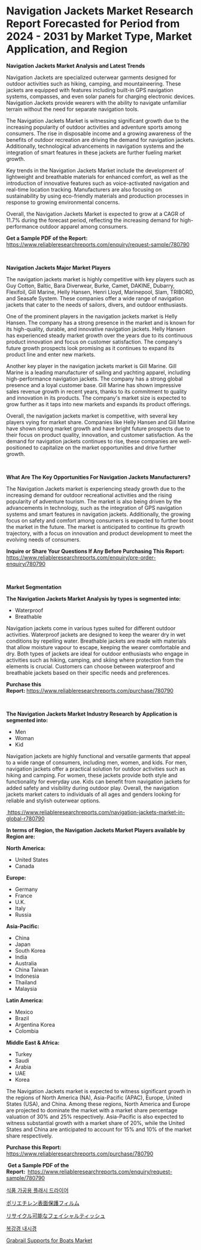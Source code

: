 <p><h1>Navigation Jackets Market Research Report Forecasted for Period from 2024 -  2031 by Market Type, Market Application, and Region</h1></p><p><strong>Navigation Jackets Market Analysis and Latest Trends</strong></p>
<p><p>Navigation Jackets are specialized outerwear garments designed for outdoor activities such as hiking, camping, and mountaineering. These jackets are equipped with features including built-in GPS navigation systems, compasses, and even solar panels for charging electronic devices. Navigation Jackets provide wearers with the ability to navigate unfamiliar terrain without the need for separate navigation tools.</p><p>The Navigation Jackets Market is witnessing significant growth due to the increasing popularity of outdoor activities and adventure sports among consumers. The rise in disposable income and a growing awareness of the benefits of outdoor recreation are driving the demand for navigation jackets. Additionally, technological advancements in navigation systems and the integration of smart features in these jackets are further fueling market growth.</p><p>Key trends in the Navigation Jackets Market include the development of lightweight and breathable materials for enhanced comfort, as well as the introduction of innovative features such as voice-activated navigation and real-time location tracking. Manufacturers are also focusing on sustainability by using eco-friendly materials and production processes in response to growing environmental concerns.</p><p>Overall, the Navigation Jackets Market is expected to grow at a CAGR of 11.7% during the forecast period, reflecting the increasing demand for high-performance outdoor apparel among consumers.</p></p>
<p><strong>Get a Sample PDF of the Report:&nbsp;</strong> <a href="https://www.reliableresearchreports.com/enquiry/request-sample/780790">https://www.reliableresearchreports.com/enquiry/request-sample/780790</a></p>
<p>&nbsp;</p>
<p><strong>Navigation Jackets Major Market Players</strong></p>
<p><p>The navigation jackets market is highly competitive with key players such as Guy Cotton, Baltic, Bara Diverwear, Burke, Camet, DAKINE, Dubarry, Flexifoil, Gill Marine, Helly Hansen, Henri Lloyd, Marinepool, Slam, TRIBORD, and Seasafe System. These companies offer a wide range of navigation jackets that cater to the needs of sailors, divers, and outdoor enthusiasts.</p><p>One of the prominent players in the navigation jackets market is Helly Hansen. The company has a strong presence in the market and is known for its high-quality, durable, and innovative navigation jackets. Helly Hansen has experienced steady market growth over the years due to its continuous product innovation and focus on customer satisfaction. The company's future growth prospects look promising as it continues to expand its product line and enter new markets.</p><p>Another key player in the navigation jackets market is Gill Marine. Gill Marine is a leading manufacturer of sailing and yachting apparel, including high-performance navigation jackets. The company has a strong global presence and a loyal customer base. Gill Marine has shown impressive sales revenue growth in recent years, thanks to its commitment to quality and innovation in its products. The company's market size is expected to grow further as it taps into new markets and expands its product offerings.</p><p>Overall, the navigation jackets market is competitive, with several key players vying for market share. Companies like Helly Hansen and Gill Marine have shown strong market growth and have bright future prospects due to their focus on product quality, innovation, and customer satisfaction. As the demand for navigation jackets continues to rise, these companies are well-positioned to capitalize on the market opportunities and drive further growth.</p></p>
<p>&nbsp;</p>
<p><strong>What Are The Key Opportunities For Navigation Jackets Manufacturers?</strong></p>
<p><p>The Navigation Jackets market is experiencing steady growth due to the increasing demand for outdoor recreational activities and the rising popularity of adventure tourism. The market is also being driven by the advancements in technology, such as the integration of GPS navigation systems and smart features in navigation jackets. Additionally, the growing focus on safety and comfort among consumers is expected to further boost the market in the future. The market is anticipated to continue its growth trajectory, with a focus on innovation and product development to meet the evolving needs of consumers.</p></p>
<p><strong>Inquire or Share Your Questions If Any Before Purchasing This Report:</strong> <a href="https://www.reliableresearchreports.com/enquiry/pre-order-enquiry/780790">https://www.reliableresearchreports.com/enquiry/pre-order-enquiry/780790</a></p>
<p>&nbsp;</p>
<p><strong>Market Segmentation</strong></p>
<p><strong>The Navigation Jackets Market Analysis by types is segmented into:</strong></p>
<p><ul><li>Waterproof</li><li>Breathable</li></ul></p>
<p><p>Navigation jackets come in various types suited for different outdoor activities. Waterproof jackets are designed to keep the wearer dry in wet conditions by repelling water. Breathable jackets are made with materials that allow moisture vapour to escape, keeping the wearer comfortable and dry. Both types of jackets are ideal for outdoor enthusiasts who engage in activities such as hiking, camping, and skiing where protection from the elements is crucial. Customers can choose between waterproof and breathable jackets based on their specific needs and preferences.</p></p>
<p><strong>Purchase this Report:&nbsp;</strong><a href="https://www.reliableresearchreports.com/purchase/780790">https://www.reliableresearchreports.com/purchase/780790</a></p>
<p>&nbsp;</p>
<p><strong>The Navigation Jackets Market Industry Research by Application is segmented into:</strong></p>
<p><ul><li>Men</li><li>Woman</li><li>Kid</li></ul></p>
<p><p>Navigation jackets are highly functional and versatile garments that appeal to a wide range of consumers, including men, women, and kids. For men, navigation jackets offer a practical solution for outdoor activities such as hiking and camping. For women, these jackets provide both style and functionality for everyday use. Kids can benefit from navigation jackets for added safety and visibility during outdoor play. Overall, the navigation jackets market caters to individuals of all ages and genders looking for reliable and stylish outerwear options.</p></p>
<p><a href="https://www.reliableresearchreports.com/navigation-jackets-market-in-global-r780790">&nbsp;https://www.reliableresearchreports.com/navigation-jackets-market-in-global-r780790</a></p>
<p><strong>In terms of Region, the Navigation Jackets Market Players available by Region are:</strong></p>
<p>
    <p> <strong> North America: </strong>
        <ul>
            <li>United States</li>
            <li>Canada</li>
        </ul>
        </p> 
    <p> <strong> Europe: </strong>
        <ul>
            <li>Germany</li>
            <li>France</li>
            <li>U.K.</li>
            <li>Italy</li>
            <li>Russia</li>
        </ul>
        </p> 
    <p> <strong> Asia-Pacific: </strong>
        <ul>
            <li>China</li>
            <li>Japan</li>
            <li>South Korea</li>
            <li>India</li>
            <li>Australia</li>
            <li>China Taiwan</li>
            <li>Indonesia</li>
            <li>Thailand</li>
            <li>Malaysia</li>
        </ul>
        </p> 
    <p> <strong> Latin America: </strong>
        <ul>
            <li>Mexico</li>
            <li>Brazil</li>
            <li>Argentina Korea</li>
            <li>Colombia</li>
        </ul>
        </p> 
    <p> <strong> Middle East & Africa: </strong>
        <ul>
            <li>Turkey</li>
            <li>Saudi</li>
            <li>Arabia</li>
            <li>UAE</li>
            <li>Korea</li>
        </ul>
    </p>
    </p>
<p><p>The Navigation Jackets market is expected to witness significant growth in the regions of North America (NA), Asia-Pacific (APAC), Europe, United States (USA), and China. Among these regions, North America and Europe are projected to dominate the market with a market share percentage valuation of 30% and 25% respectively. Asia-Pacific is also expected to witness substantial growth with a market share of 20%, while the United States and China are anticipated to account for 15% and 10% of the market share respectively.</p></p>
<p><strong>Purchase this Report: </strong><a href="https://www.reliableresearchreports.com/purchase/780790">https://www.reliableresearchreports.com/purchase/780790</a></p>
<p>&nbsp;<strong>Get a Sample PDF of the Report:&nbsp;&nbsp;</strong><a href="https://www.reliableresearchreports.com/enquiry/request-sample/780790">https://www.reliableresearchreports.com/enquiry/request-sample/780790</a></p>
<p><strong></strong></p>
<p><p><a href="https://github.com/mithunmistry2258/Market-Research-Report-List-1/blob/main/8197120105233.md">식품 가공용 플래시 드라이어</a></p><p><a href="https://github.com/marbadji/Market-Research-Report-List-2/blob/main/3184744110485.md">ポリエチレン表面保護フィルム</a></p><p><a href="https://medium.com/@amal.rattrout/%E5%86%8D%E7%94%9F%E5%8F%AF%E8%83%BD%E3%81%AA%E3%83%95%E3%82%A7%E3%82%A4%E3%82%B7%E3%83%A3%E3%83%AB%E3%83%86%E3%82%A3%E3%83%83%E3%82%B7%E3%83%A5%E5%B8%82%E5%A0%B4-2031%E5%B9%B4%E3%81%BE%E3%81%A7%E3%81%AE%E3%83%88%E3%83%AC%E3%83%B3%E3%83%89-%E4%BA%88%E6%B8%AC-%E7%AB%B6%E4%BA%89%E5%88%86%E6%9E%90-032e2ca90824">リサイクル可能なフェイシャルティッシュ</a></p><p><a href="https://medium.com/@cathymaggio31/%EC%8B%9D%EC%B9%A8%ED%95%AD%EA%B2%BD-%EB%82%B4%EC%8B%9C%EA%B2%BD-%EC%8B%9C%EC%9E%A5-%EC%A2%85%EB%A5%98-%EC%9D%91%EC%9A%A9-%EB%B0%8F-%EC%A7%80%EB%A6%AC%EB%B3%84-%EC%A2%85%ED%95%A9-%ED%8F%89%EA%B0%80-5a5d2a44add3">복강경 내시경</a></p><p><a href="https://github.com/maudAbbott7/Market-Research-Report-List-1/blob/main/grabrail-supports-for-boats-market.md">Grabrail Supports for Boats Market</a></p></p>